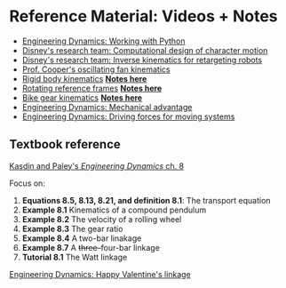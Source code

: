 # Reference Material: Videos + Notes

- [Engineering Dynamics: Working with Python](https://cooperrc.github.io/engineering-dynamics/getting-started/02_Working_with_Python.html)
- [Disney's research team: Computational design of character motion](https://youtu.be/DfznnKUwywQ)
- [Disney's research team: Inverse kinematics for retargeting robots](https://youtu.be/3ffYypVOGy4)
- [Prof. Cooper's oscillating fan kinematics](https://youtu.be/A5I-08-RlKI)
- [Rigid body kinematics](https://youtu.be/QaZg6T3Dgww) [__Notes here__](https://drive.google.com/file/d/1FmJuH_eCVTddrL-rmIThEssO3epMKdoA/view?usp=sharing)
- [Rotating reference frames](https://youtu.be/bG6UUD9AxxU) [__Notes here__](https://drive.google.com/file/d/13waVmu8Le_1-qN3hWz2IADqKwbdONQYj/view?usp=sharing)
- [Bike gear kinematics](https://youtu.be/fvka32BTZ4w) [__Notes here__](https://drive.google.com/file/d/1KfNgCpHweSyqAlhpPkq86cxI69QdYqb0/view?usp=sharing)
- [Engineering Dynamics: Mechanical advantage](https://cooperrc.github.io/engineering-dynamics/module_02/mechanical-advantage.html)
- [Engineering Dynamics: Driving forces for moving systems](https://cooperrc.github.io/engineering-dynamics/module_02/driving-forces.html)

## Textbook reference
[Kasdin and Paley's _Engineering Dynamics_ ch. 8](https://www.jstor.org/stable/j.ctvcm4ggj.11) 

Focus on:

1. __Equations 8.5, 8.13, 8.21, and definition 8.1__: The transport equation
2. __Example 8.1__ Kinematics of a compound pendulum
3. __Example 8.2__ The velocity of a rolling wheel
4. __Example 8.3__ The gear ratio
5. __Example 8.4__ A two-bar linakage
6. __Example 8.7__ A ~~three-~~four-bar linkage
7. __Tutorial 8.1__ The Watt linkage 

 [Engineering Dynamics: Happy Valentine's linkage](https://cooperrc.github.io/engineering-dynamics/module_02/valentine.html)
